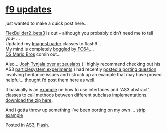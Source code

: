 # [f9 updates](http://custardbelly.com/blog/2006/05/10/f9-updates/)

just wanted to make a quick post here…

[FlexBuilder2_beta3](http://labs.adobe.com/) is out – although you probably didn’t need me to tell you- …  
Updated my [ImagesLoader](http://custardbelly.com/blog/?p=43) classes to flash9…  
My mind is completely [boggled](http://i12.photobucket.com/albums/a239/djrecon83/pingpong5ah.jpg) by[ FC64.](http://codeazur.com.br/stuff/fc64/)…  
[DS Mario Bros](http://www.gamespot.com/ds/action/supermariobrosds/index.html) comin out…

Also… [Josh Tynjala over at zeuslabs ](http://www.zeuslabs.us/)( i highly recommend checking out his AS3 [particlesystem experiments](http://www.zeuslabs.us/archives/63/introduction-to-particle-systems-using-actionscript-3/) ) had recently [posted a porting question](http://www.zeuslabs.us/archives/64/actionscript-3-handling-inheritance/#comments) involving heritance issues and i struck up an example that may have proved helpful… thought i’d post them here as well.

It basically is an [example](http://custardbelly.com/AS3/FruitApp/srcview/index.html) on how to use interfaces and “AS3 abstract” classes to call methods between different subclass implementations. [ download the zip here](http://www.custardbelly.com/downloads/as3/FruitExample.zip).

And i gotta throw up something i’ve been porting on my own … [strip example](javascript:MM_openBrWindow('http://www.custardbelly.com/blog/files/StripExample/index.html','stripExample','resizable=no,width=300,height=100');)

Posted in [AS3](http://custardbelly.com/blog/category/as3/), [Flash](http://custardbelly.com/blog/category/flash/).
